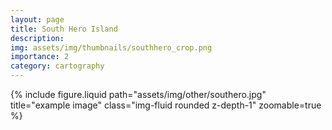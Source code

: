 ```yaml
---
layout: page
title: South Hero Island
description: 
img: assets/img/thumbnails/southhero_crop.png
importance: 2
category: cartography
---
```


<div class="row justify-content-sm-center">
  <div class="col-12 mt-3 mt-md-0">
    {% include figure.liquid path="assets/img/other/southero.jpg" title="example image" class="img-fluid rounded z-depth-1" zoomable=true %}
  </div>
</div>


